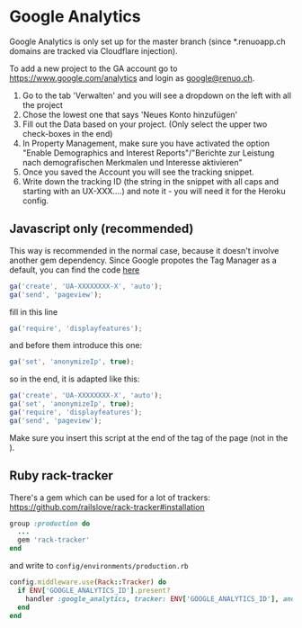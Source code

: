 # Google Analytics

Google Analytics is only set up for the master branch (since \*.renuoapp.ch domains are tracked via Cloudflare injection).

To add a new project to the GA account go to <https://www.google.com/analytics> and login as google@renuo.ch.

1. Go to the tab 'Verwalten' and you will see a dropdown on the left with all the project
1. Chose the lowest one that says 'Neues Konto hinzufügen'
1. Fill out the Data based on your project. (Only select the upper two check-boxes in the end)
1. In Property Management, make sure you have activated the option "Enable Demographics and Interest Reports"/"Berichte zur Leistung nach demografischen Merkmalen und Interesse aktivieren"
1. Once you saved the Account you will see the tracking snippet.
1. Write down the tracking ID (the string in the snippet with all caps and starting with an UX-XXX....) and note it - you will need it for the Heroku config.

## Javascript only (recommended)

This way is recommended in the normal case, because it doesn't involve another gem dependency. Since Google propotes the
Tag Manager as a default, you can find the code
[here](https://developers.google.com/analytics/devguides/collection/analyticsjs/)

```js
ga('create', 'UA-XXXXXXXX-X', 'auto');
ga('send', 'pageview');
```

fill in this line

```js
ga('require', 'displayfeatures');
```

and before them introduce this one:

```js
ga('set', 'anonymizeIp', true);
```

so in the end, it is adapted like this:

```js
ga('create', 'UA-XXXXXXXX-X', 'auto');
ga('set', 'anonymizeIp', true);
ga('require', 'displayfeatures');
ga('send', 'pageview');
```

Make sure you insert this script at the end of the <head> tag of the page (not in the <body>).

## Ruby rack-tracker

There's a gem which can be used for a lot of trackers: <https://github.com/railslove/rack-tracker#installation>

```rb
group :production do
  ...
  gem 'rack-tracker'
end
```

and write to `config/environments/production.rb`

```ruby
config.middleware.use(Rack::Tracker) do
  if ENV['GOOGLE_ANALYTICS_ID'].present?
    handler :google_analytics, tracker: ENV['GOOGLE_ANALYTICS_ID'], anonymize_ip: true, advertising: true
  end
end
```
